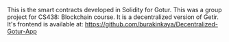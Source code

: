 This is the smart contracts developed in Solidity for Gotur. This was a group project for CS438: Blockchain course. It is a decentralized version of Getir.
It's frontend is available at: https://github.com/burakinkaya/Decentralized-Gotur-App 
